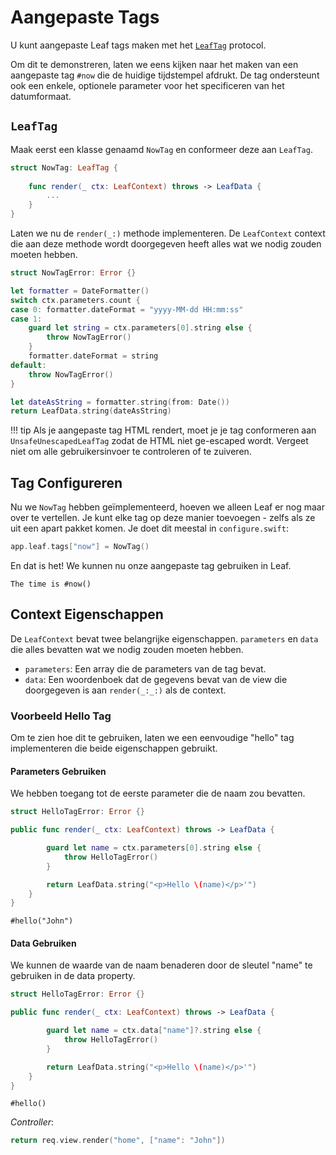 # Aangepaste Tags

U kunt aangepaste Leaf tags maken met het [`LeafTag`](https://api.vapor.codes/leaf-kit/latest/LeafKit/LeafSyntax/LeafTag.html) protocol. 

Om dit te demonstreren, laten we eens kijken naar het maken van een aangepaste tag `#now` die de huidige tijdstempel afdrukt. De tag ondersteunt ook een enkele, optionele parameter voor het specificeren van het datumformaat.

## `LeafTag`

Maak eerst een klasse genaamd `NowTag` en conformeer deze aan `LeafTag`.

```swift
struct NowTag: LeafTag {
    
    func render(_ ctx: LeafContext) throws -> LeafData {
        ...
    }
}
```

Laten we nu de `render(_:)` methode implementeren. De `LeafContext` context die aan deze methode wordt doorgegeven heeft alles wat we nodig zouden moeten hebben.

```swift
struct NowTagError: Error {}

let formatter = DateFormatter()
switch ctx.parameters.count {
case 0: formatter.dateFormat = "yyyy-MM-dd HH:mm:ss"
case 1:
    guard let string = ctx.parameters[0].string else {
        throw NowTagError()
    }
    formatter.dateFormat = string
default:
    throw NowTagError()
}

let dateAsString = formatter.string(from: Date())
return LeafData.string(dateAsString)
```

!!! tip
	Als je aangepaste tag HTML rendert, moet je je tag conformeren aan `UnsafeUnescapedLeafTag` zodat de HTML niet ge-escaped wordt. Vergeet niet om alle gebruikersinvoer te controleren of te zuiveren.

## Tag Configureren

Nu we `NowTag` hebben geïmplementeerd, hoeven we alleen Leaf er nog maar over te vertellen. Je kunt elke tag op deze manier toevoegen - zelfs als ze uit een apart pakket komen. Je doet dit meestal in `configure.swift`:

```swift
app.leaf.tags["now"] = NowTag()
```

En dat is het! We kunnen nu onze aangepaste tag gebruiken in Leaf.

```leaf
The time is #now()
```

## Context Eigenschappen

De `LeafContext` bevat twee belangrijke eigenschappen. `parameters` en `data` die alles bevatten wat we nodig zouden moeten hebben.

- `parameters`: Een array die de parameters van de tag bevat.
- `data`: Een woordenboek dat de gegevens bevat van de view die doorgegeven is aan `render(_:_:)` als de context.

### Voorbeeld Hello Tag

Om te zien hoe dit te gebruiken, laten we een eenvoudige "hello" tag implementeren die beide eigenschappen gebruikt.

#### Parameters Gebruiken

We hebben toegang tot de eerste parameter die de naam zou bevatten.

```swift
struct HelloTagError: Error {}

public func render(_ ctx: LeafContext) throws -> LeafData {

        guard let name = ctx.parameters[0].string else {
            throw HelloTagError()
        }

        return LeafData.string("<p>Hello \(name)</p>'")
    }
}
```

```leaf
#hello("John")
```

#### Data Gebruiken

We kunnen de waarde van de naam benaderen door de sleutel "name" te gebruiken in de data property.

```swift
struct HelloTagError: Error {}

public func render(_ ctx: LeafContext) throws -> LeafData {

        guard let name = ctx.data["name"]?.string else {
            throw HelloTagError()
        }

        return LeafData.string("<p>Hello \(name)</p>'")
    }
}
```

```leaf
#hello()
```

_Controller_:

```swift
return req.view.render("home", ["name": "John"])
```
